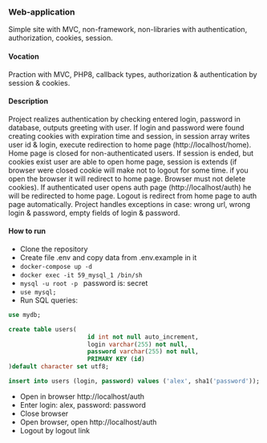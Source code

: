 ### Web-application 
Simple site with MVC, non-framework, non-libraries with authentication, authorization, cookies, session.
#### Vocation
Praction with MVC, PHP8, callback types, authorization & authentication by session & cookies.
#### Description
Project realizes authentication by checking entered login, password in database, outputs greeting with user. If 
login and password were found creating cookies with expiration time and session, in session array writes user 
id & login, execute redirection to home page (http://localhost/home). Home page is closed for non-authenticated
users. If session is ended, but cookies exist user are able to open home page, session is extends
(if browser were closed cookie will make not to logout for some time. if you open the browser it will redirect
to home page. Browser must not delete cookies). If authenticated user opens auth page (http://localhost/auth)
he will be redirected to home page. Logout is redirect from home page to auth page automatically. Project 
handles exceptions in case: wrong url, wrong login & password, empty fields of login & password.
#### How to run
* Clone the repository 
* Create file .env and copy data from .env.example in it
* ```docker-compose up -d```
* ```docker exec -it 59_mysql_1 /bin/sh```
* ```mysql -u root -p ``` password is: secret
* ```use mysql;```
* Run SQL queries:
```sql
use mydb;

create table users(
                      id int not null auto_increment,
                      login varchar(255) not null,
                      password varchar(255) not null,
                      PRIMARY KEY (id)
)default character set utf8;

insert into users (login, password) values ('alex', sha1('password'));
```
* Open in browser http://localhost/auth
* Enter login: alex, password: password
* Close browser
* Open browser, open http://localhost/auth
* Logout by logout link
